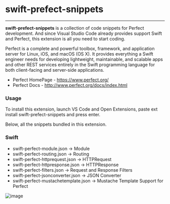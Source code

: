 # swift-prefect-snippets
---

**swift-prefect-snippets** is a collection of code snippets for Perfect development. And since Visual Studio Code already provides support Swift and Perfect, this extension is all you need to start coding.

Perfect is a complete and powerful toolbox, framework, and application server for Linux, iOS, and macOS (OS X). It provides everything a Swift engineer needs for developing lightweight, maintainable, and scalable apps and other REST services entirely in the Swift programming language for both client-facing and server-side applications.

- Perfect HomePage - https://www.perfect.org/
- Perfect Docs - http://www.perfect.org/docs/index.html

### Usage
To install this extension, launch VS Code and Open Extensions, paste ext install swift-prefect-snippets and press enter.

Below, all the snippets bundled in this extension.

### Swift
- swift-perfect-module.json -> Module
- swift-perfect-routing.json -> Routing
- swift-perfect-httprequest.json -> HTTPRequest
- swift-perfect-httpresponse.json -> HTTPResponse
- swift-perfect-filters.json -> Request and Response Filters
- swift-perfect-jsonconverter.json -> JSON Converter
- swift-perfect-mustachetemplate.json -> Mustache Template Support for Perfect

![image](https://github.com/lovemo/swift-prefect-snippets/raw/master/demo.gif)
